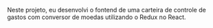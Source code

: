 Neste projeto, eu desenvolvi o fontend de uma carteira de controle de gastos com conversor de moedas utilizando o Redux no React.